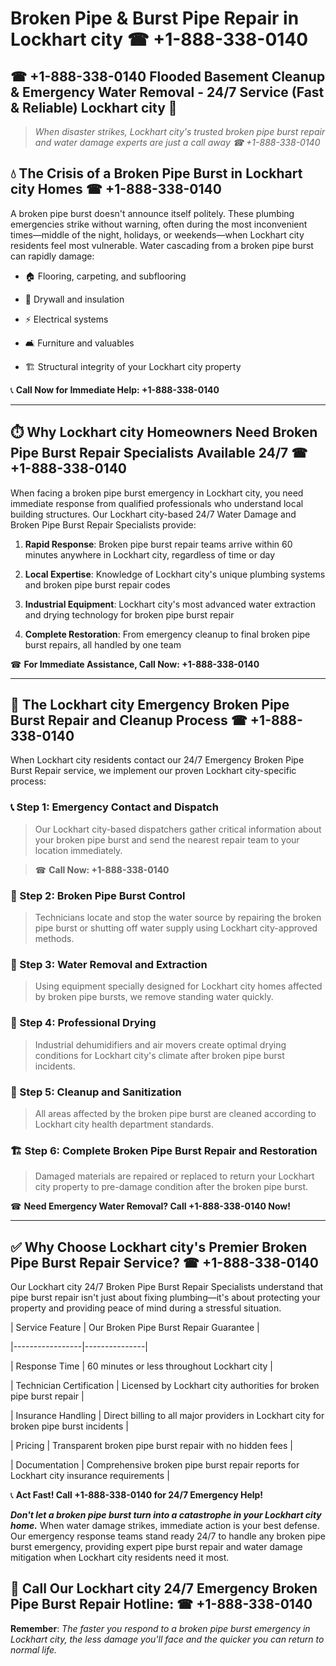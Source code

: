 # Broken Pipe & Burst Pipe Repair in Lockhart city ☎ +1-888-338-0140  
## ☎ +1-888-338-0140 Flooded Basement Cleanup & Emergency Water Removal - 24/7 Service (Fast & Reliable) Lockhart city 🚨  

> *When disaster strikes, Lockhart city's trusted broken pipe burst repair and water damage experts are just a call away ☎ +1-888-338-0140*  

## 💧 The Crisis of a Broken Pipe Burst in Lockhart city Homes ☎ +1-888-338-0140  

A broken pipe burst doesn't announce itself politely. These plumbing emergencies strike without warning, often during the most inconvenient times—middle of the night, holidays, or weekends—when Lockhart city residents feel most vulnerable. Water cascading from a broken pipe burst can rapidly damage:  

* 🏠 Flooring, carpeting, and subflooring  
* 🧱 Drywall and insulation  
* ⚡ Electrical systems  
* 🛋️ Furniture and valuables  
* 🏗️ Structural integrity of your Lockhart city property  

📞 **Call Now for Immediate Help: +1-888-338-0140**  

---  

## ⏱️ Why Lockhart city Homeowners Need Broken Pipe Burst Repair Specialists Available 24/7 ☎ +1-888-338-0140  

When facing a broken pipe burst emergency in Lockhart city, you need immediate response from qualified professionals who understand local building structures. Our Lockhart city-based 24/7 Water Damage and Broken Pipe Burst Repair Specialists provide:  

1. **Rapid Response**: Broken pipe burst repair teams arrive within 60 minutes anywhere in Lockhart city, regardless of time or day  
2. **Local Expertise**: Knowledge of Lockhart city's unique plumbing systems and broken pipe burst repair codes  
3. **Industrial Equipment**: Lockhart city's most advanced water extraction and drying technology for broken pipe burst repair  
4. **Complete Restoration**: From emergency cleanup to final broken pipe burst repairs, all handled by one team  

☎ **For Immediate Assistance, Call Now: +1-888-338-0140**  

---  

## 🔧 The Lockhart city Emergency Broken Pipe Burst Repair and Cleanup Process ☎ +1-888-338-0140  

When Lockhart city residents contact our 24/7 Emergency Broken Pipe Burst Repair service, we implement our proven Lockhart city-specific process:  

### 📞 Step 1: Emergency Contact and Dispatch  
> Our Lockhart city-based dispatchers gather critical information about your broken pipe burst and send the nearest repair team to your location immediately.  
> ☎ **Call Now: +1-888-338-0140**  

### 🚿 Step 2: Broken Pipe Burst Control  
> Technicians locate and stop the water source by repairing the broken pipe burst or shutting off water supply using Lockhart city-approved methods.  

### 🌊 Step 3: Water Removal and Extraction  
> Using equipment specially designed for Lockhart city homes affected by broken pipe bursts, we remove standing water quickly.  

### 💨 Step 4: Professional Drying  
> Industrial dehumidifiers and air movers create optimal drying conditions for Lockhart city's climate after broken pipe burst incidents.  

### 🧼 Step 5: Cleanup and Sanitization  
> All areas affected by the broken pipe burst are cleaned according to Lockhart city health department standards.  

### 🏗️ Step 6: Complete Broken Pipe Burst Repair and Restoration  
> Damaged materials are repaired or replaced to return your Lockhart city property to pre-damage condition after the broken pipe burst.  

☎ **Need Emergency Water Removal? Call +1-888-338-0140 Now!**  

---  

## ✅ Why Choose Lockhart city's Premier Broken Pipe Burst Repair Service? ☎ +1-888-338-0140  

Our Lockhart city 24/7 Broken Pipe Burst Repair Specialists understand that pipe burst repair isn't just about fixing plumbing—it's about protecting your property and providing peace of mind during a stressful situation.  

| Service Feature | Our Broken Pipe Burst Repair Guarantee |  
|-----------------|---------------|  
| Response Time | 60 minutes or less throughout Lockhart city |  
| Technician Certification | Licensed by Lockhart city authorities for broken pipe burst repair |  
| Insurance Handling | Direct billing to all major providers in Lockhart city for broken pipe burst incidents |  
| Pricing | Transparent broken pipe burst repair with no hidden fees |  
| Documentation | Comprehensive broken pipe burst repair reports for Lockhart city insurance requirements |  

📞 **Act Fast! Call +1-888-338-0140 for 24/7 Emergency Help!**  

***Don't let a broken pipe burst turn into a catastrophe in your Lockhart city home.*** When water damage strikes, immediate action is your best defense. Our emergency response teams stand ready 24/7 to handle any broken pipe burst emergency, providing expert pipe burst repair and water damage mitigation when Lockhart city residents need it most.  

## 📱 Call Our Lockhart city 24/7 Emergency Broken Pipe Burst Repair Hotline: ☎ +1-888-338-0140  

**Remember**: *The faster you respond to a broken pipe burst emergency in Lockhart city, the less damage you'll face and the quicker you can return to normal life.*